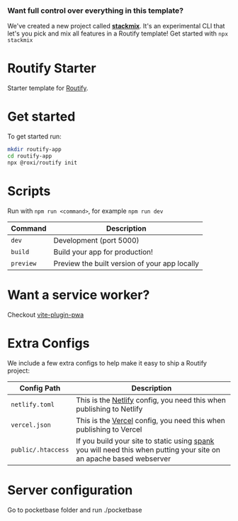 ### Want full control over everything in this template?

We've created a new project called [**stackmix**](https://github.com/roxiness/stackmix). It's an experimental CLI that let's you pick and mix all features in a Routify template! Get started with `npx stackmix`

# Routify Starter

Starter template for [Routify](https://github.com/roxiness/routify).

# Get started

To get started run:

```sh
mkdir routify-app
cd routify-app
npx @roxi/routify init
```

# Scripts

Run with `npm run <command>`, for example `npm run dev`

| Command   | Description                                   |
| --------- | --------------------------------------------- |
| `dev`     | Development (port 5000)                       |
| `build`   | Build your app for production!                |
| `preview` | Preview the built version of your app locally |

# Want a service worker?

Checkout [vite-plugin-pwa](http://npmjs.org/vite-plugin-pwa)

# Extra Configs

We include a few extra configs to help make it easy to ship a Routify project:

| Config Path        | Description                                                                                                                                                |
| ------------------ | ---------------------------------------------------------------------------------------------------------------------------------------------------------- |
| `netlify.toml`     | This is the [Netlify](https://www.netlify.com/) config, you need this when publishing to Netlify                                                           |
| `vercel.json`      | This is the [Vercel](https://vercel.com/) config, you need this when publishing to Vercel                                                                  |
| `public/.htaccess` | If you build your site to static using [spank](https://www.npmjs.com/package/spank) you will need this when putting your site on an apache based webserver |

# Server configuration

Go to pocketbase folder and run ./pocketbase
